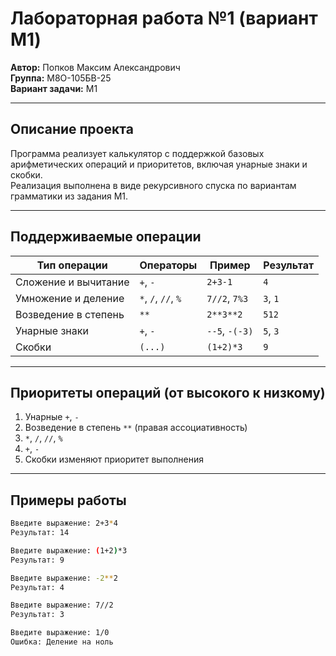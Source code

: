 # Лабораторная работа №1 (вариант M1)

**Автор:** Попков Максим Александрович  
**Группа:** М8О-105БВ-25  
**Вариант задачи:** M1  

---

## Описание проекта
Программа реализует калькулятор с поддержкой базовых арифметических операций и приоритетов, включая унарные знаки и скобки.  
Реализация выполнена в виде рекурсивного спуска по вариантам грамматики из задания М1.

---

## Поддерживаемые операции

| Тип операции | Операторы | Пример | Результат |
|---------------|------------|---------|------------|
| Сложение и вычитание | `+`, `-` | `2+3-1` | `4` |
| Умножение и деление | `*`, `/`, `//`, `%` | `7//2`, `7%3` | `3`, `1` |
| Возведение в степень | `**` | `2**3**2` | `512` |
| Унарные знаки | `+`, `-` | `--5`, `-(-3)` | `5`, `3` |
| Скобки | `(...)` | `(1+2)*3` | `9` |

---

## Приоритеты операций (от высокого к низкому)
1. Унарные `+`, `-`
2. Возведение в степень `**` (правая ассоциативность)
3. `*`, `/`, `//`, `%`
4. `+`, `-`
5. Скобки изменяют приоритет выполнения

---

## Примеры работы

```bash
Введите выражение: 2+3*4
Результат: 14

Введите выражение: (1+2)*3
Результат: 9

Введите выражение: -2**2
Результат: 4

Введите выражение: 7//2
Результат: 3

Введите выражение: 1/0
Ошибка: Деление на ноль
